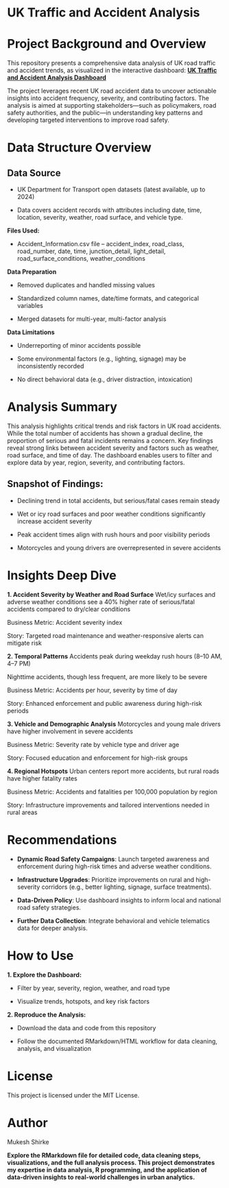 
# UK Traffic and Accident Analysis


# Project Background and Overview
This repository presents a comprehensive data analysis of UK road traffic and accident trends, as visualized in the interactive dashboard:
**[UK Traffic and Accident Analysis Dashboard](https://mukeshtheanalyst.github.io/UK_traffic_and_accident/UK_traffic_and_accident_2025_05_20_v01.html)**

The project leverages recent UK road accident data to uncover actionable insights into accident frequency, severity, and contributing factors. The analysis is aimed at supporting stakeholders—such as policymakers, road safety authorities, and the public—in understanding key patterns and developing targeted interventions to improve road safety.



# Data Structure Overview

## Data Source

* UK Department for Transport open datasets (latest available, up to 2024)

* Data covers accident records with attributes including date, time, location, severity, weather, road surface, and vehicle type.
  
  
**Files Used:**

* Accident_Information.csv file – accident_index, road_class, road_number, date, time, junction_detail, light_detail, road_surface_conditions, weather_conditions



**Data Preparation**

* Removed duplicates and handled missing values

* Standardized column names, date/time formats, and categorical variables

* Merged datasets for multi-year, multi-factor analysis


**Data Limitations**

* Underreporting of minor accidents possible

* Some environmental factors (e.g., lighting, signage) may be inconsistently recorded

* No direct behavioral data (e.g., driver distraction, intoxication)


# Analysis Summary
This analysis highlights critical trends and risk factors in UK road accidents. While the total number of accidents has shown a gradual decline, the proportion of serious and fatal incidents remains a concern. Key findings reveal strong links between accident severity and factors such as weather, road surface, and time of day. The dashboard enables users to filter and explore data by year, region, severity, and contributing factors.

## Snapshot of Findings:

* Declining trend in total accidents, but serious/fatal cases remain steady

* Wet or icy road surfaces and poor weather conditions significantly increase accident severity

* Peak accident times align with rush hours and poor visibility periods

* Motorcycles and young drivers are overrepresented in severe accidents


# Insights Deep Dive

**1. Accident Severity by Weather and Road Surface**
Wet/icy surfaces and adverse weather conditions see a 40% higher rate of serious/fatal accidents compared to dry/clear conditions

Business Metric: Accident severity index

Story: Targeted road maintenance and weather-responsive alerts can mitigate risk

**2. Temporal Patterns**
Accidents peak during weekday rush hours (8–10 AM, 4–7 PM)

Nighttime accidents, though less frequent, are more likely to be severe

Business Metric: Accidents per hour, severity by time of day

Story: Enhanced enforcement and public awareness during high-risk periods

**3. Vehicle and Demographic Analysis**
Motorcycles and young male drivers have higher involvement in severe accidents

Business Metric: Severity rate by vehicle type and driver age

Story: Focused education and enforcement for high-risk groups

**4. Regional Hotspots**
Urban centers report more accidents, but rural roads have higher fatality rates

Business Metric: Accidents and fatalities per 100,000 population by region

Story: Infrastructure improvements and tailored interventions needed in rural areas


# Recommendations
* **Dynamic Road Safety Campaigns**: Launch targeted awareness and enforcement during high-risk times and adverse weather conditions.

* **Infrastructure Upgrades**: Prioritize improvements on rural and high-severity corridors (e.g., better lighting, signage, surface treatments).

* **Data-Driven Policy**: Use dashboard insights to inform local and national road safety strategies.

* **Further Data Collection**: Integrate behavioral and vehicle telematics data for deeper analysis.


# How to Use
**1. Explore the Dashboard:**

* Filter by year, severity, region, weather, and road type

* Visualize trends, hotspots, and key risk factors

**2. Reproduce the Analysis:**

* Download the data and code from this repository

* Follow the documented RMarkdown/HTML workflow for data cleaning, analysis, and visualization


# License
This project is licensed under the MIT License.


# Author
Mukesh Shirke

**Explore the RMarkdown file for detailed code, data cleaning steps, visualizations, and the full analysis process. This project demonstrates my expertise in data analysis, R programming, and the application of data-driven insights to real-world challenges in urban analytics.**
